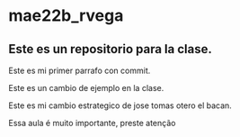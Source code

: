 # mae22b_rvega
## Este es un repositorio para la clase.

Este es mi primer parrafo con commit.

Este es un cambio de ejemplo en la clase.

Este es mi cambio estrategico de jose tomas otero el bacan.

Essa aula é muito importante, preste atenção
